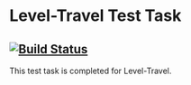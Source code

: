 # Level-Travel Test Task #
[![Build Status](https://travis-ci.org/cema-sp/level-travel_test.svg)](https://travis-ci.org/cema-sp/level-travel_test)  
---  
This test task is completed for Level-Travel.
